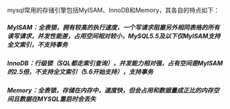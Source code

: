 mysql常用的存储引擎包括MyISAM、InnoDB和Memory，其各自的特点如下：
##### MyISAM：全表锁，拥有较高的执行速度，一个写请求阻塞另外相同表格的所有读写请求，并发性能差，占用空间相对较小，MySQL5.5及以下仅MyISAM支持全文索引，不支持事务
##### InnoDB：行级锁（SQL都走索引查询），并发能力相对强，占有空间是MyISAM的2.5倍，不支持全文索引（5.6开始支持），支持事务
##### Memory：全表锁，存储在内存中，速度快，但会占用和数据量成正比的内存空间且数据在MYSQL重启时会丢失